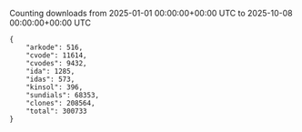
Counting downloads from 2025-01-01 00:00:00+00:00 UTC to 2025-10-08 00:00:00+00:00 UTC

```
{
    "arkode": 516,
    "cvode": 11614,
    "cvodes": 9432,
    "ida": 1285,
    "idas": 573,
    "kinsol": 396,
    "sundials": 68353,
    "clones": 208564,
    "total": 300733
}
```
